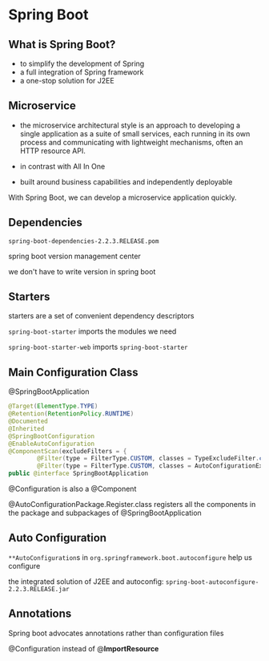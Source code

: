 # Spring Boot

## What is Spring Boot?

- to simplify the development of Spring 
- a full integration of Spring framework
- a one-stop solution for J2EE



## Microservice

- the microservice architectural style is an approach to developing a single application as a suite of small services, each running in its own process and communicating with lightweight mechanisms, often an HTTP resource API.

- in contrast with All In One 
- built around business capabilities and independently deployable



With Spring Boot, we can develop a microservice application quickly.



## Dependencies

`spring-boot-dependencies-2.2.3.RELEASE.pom`

spring boot version management center

we don't have to write version in spring boot



## Starters

starters are a set of convenient dependency descriptors

`spring-boot-starter` imports the modules we need

`spring-boot-starter-web` imports `spring-boot-starter`



## Main Configuration Class

@SpringBootApplication 

```java
@Target(ElementType.TYPE)
@Retention(RetentionPolicy.RUNTIME)
@Documented
@Inherited
@SpringBootConfiguration
@EnableAutoConfiguration
@ComponentScan(excludeFilters = {
        @Filter(type = FilterType.CUSTOM, classes = TypeExcludeFilter.class),
        @Filter(type = FilterType.CUSTOM, classes = AutoConfigurationExcludeFilter.class) })
public @interface SpringBootApplication
```

@Configuration is also a @Component

@AutoConfigurationPackage.Register.class registers all the components in the package and subpackages of  @SpringBootApplication 



## Auto Configuration

`**AutoConfiguration`s in `org.springframework.boot.autoconfigure` help us configure

the integrated solution of J2EE and autoconfig: `spring-boot-autoconfigure-2.2.3.RELEASE.jar` 



## Annotations

Spring boot advocates annotations rather than configuration files

@Configuration instead of @**ImportResource**